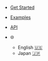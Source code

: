 <!-- _navbar.md -->

* [Get Started](docs/accounts#overview)

* [Examples](examples.md)

* [API](https://armnetwork.github.io/arm-sdk/)

* :globe_with_meridians:
  * English [:us:](/)
  * Japan [:jp:](/jp/)
